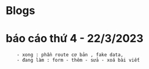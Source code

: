# Blogs 

# báo cáo thứ 4 - 22/3/2023

        - xong : phần route cơ bản , fake data,
        - đang làm : form - thêm - sửa - xoá bài viết
